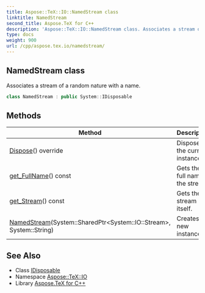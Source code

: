 ```yaml
---
title: Aspose::TeX::IO::NamedStream class
linktitle: NamedStream
second_title: Aspose.TeX for C++
description: 'Aspose::TeX::IO::NamedStream class. Associates a stream of a random nature with a name in C++.'
type: docs
weight: 900
url: /cpp/aspose.tex.io/namedstream/
---
```

## NamedStream class


Associates a stream of a random nature with a name.

```cpp
class NamedStream : public System::IDisposable
```

## Methods

| Method | Description |
| --- | --- |
| [Dispose](./dispose/)() override | Disposes the current instance. |
| [get_FullName](./get_fullname/)() const | Gets the full name of the stream. |
| [get_Stream](./get_stream/)() const | Gets the stream itself. |
| [NamedStream](./namedstream/)(System::SharedPtr\<System::IO::Stream\>, System::String) | Creates a new instance. |
## See Also

* Class [IDisposable](../../system/idisposable/)
* Namespace [Aspose::TeX::IO](../)
* Library [Aspose.TeX for C++](../../)
